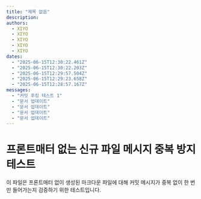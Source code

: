 ```yaml
---
title: "제목 없음"
description:
authors:
  - XIYO
  - XIYO
  - XIYO
  - XIYO
  - XIYO
dates:
  - "2025-06-15T12:30:22.461Z"
  - "2025-06-15T12:30:22.203Z"
  - "2025-06-15T12:29:57.504Z"
  - "2025-06-15T12:29:23.658Z"
  - "2025-06-15T12:28:57.167Z"
messages:
  - "커밋 후킹 테스트 1"
  - "문서 업데이트"
  - "문서 업데이트"
  - "문서 업데이트"
  - "문서 업데이트"
---
```

# 프론트매터 없는 신규 파일 메시지 중복 방지 테스트

이 파일은 프론트매터 없이 생성된 마크다운 파일에 대해 커밋 메시지가 중복 없이 한 번만 들어가는지 검증하기 위한 테스트입니다.
